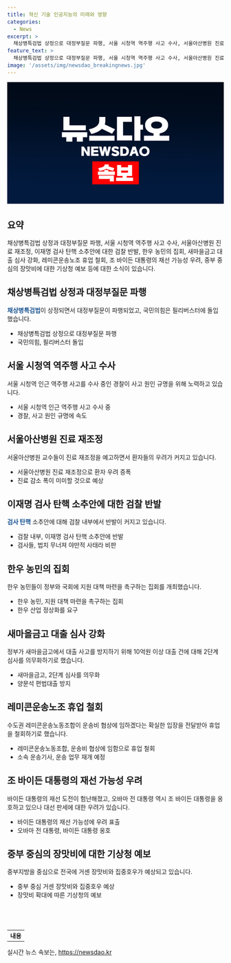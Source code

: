 ```yaml
---
title: 혁신 기술 인공지능의 미래와 영향
categories:
  - News
excerpt: >
  채상병특검법 상정으로 대정부질문 파행, 서울 시청역 역주행 사고 수사, 서울아산병원 진료 재조정, 이재명 검사 탄핵 반발, 한우 농민들 투쟁, 새마을금고 편법대출 규제, 레미콘운송노조 휴업 철회, 오바마 대선 우려, 중부 중심 장맛비 예보. 클릭하여 실시간으로 정밀한 뉴스를 확인하세요. (총 148자)
feature_text: >
  채상병특검법 상정으로 대정부질문 파행, 서울 시청역 역주행 사고 수사, 서울아산병원 진료 재조정, 이재명 검사 탄핵 반발, 한우 농민들 투쟁, 새마을금고 편법대출 규제, 레미콘운송노조 휴업 철회, 오바마 대선 우려, 중부 중심 장맛비 예보. 클릭하여 실시간으로 정밀한 뉴스를 확인하세요. (총 148자)
image: '/assets/img/newsdao_breakingnews.jpg'
---
```


<p><img src="/assets/img/newsdao_breakingnews.jpg" alt="flaretime 속보" /></p>

<h2 data-ke-size="size26">요약</h2>

<p data-ke-size="size16">채상병특검법 상정과 대정부질문 파행, 서울 시청역 역주행 사고 수사, 서울아산병원 진료 재조정, 이재명 검사 탄핵 소추안에 대한 검찰 반발, 한우 농민의 집회, 새마을금고 대출 심사 강화, 레미콘운송노조 휴업 철회, 조 바이든 대통령의 재선 가능성 우려, 중부 중심의 장맛비에 대한 기상청 예보 등에 대한 소식이 있습니다.</p>

<h2 data-ke-size="size26">채상병특검법 상정과 대정부질문 파행</h2>

<p data-ke-size="size16"><b><span style="color: #1a5490;">채상병특검법</span></b>이 상정되면서 대정부질문이 파행되었고, 국민의힘은 필리버스터에 돌입했습니다.</p>

<ul>
<li>채상병특검법 상정으로 대정부질문 파행</li>
<li>국민의힘, 필리버스터 돌입</li>
</ul>

<h2 data-ke-size="size26">서울 시청역 역주행 사고 수사</h2>

<p data-ke-size="size16">서울 시청역 인근 역주행 사고를 수사 중인 경찰이 사고 원인 규명을 위해 노력하고 있습니다.</p>

<ul>
<li>서울 시청역 인근 역주행 사고 수사 중</li>
<li>경찰, 사고 원인 규명에 속도</li>
</ul>

<h2 data-ke-size="size26">서울아산병원 진료 재조정</h2>

<p data-ke-size="size16">서울아산병원 교수들이 진료 재조정을 예고하면서 환자들의 우려가 커지고 있습니다.</p>

<ul>
<li>서울아산병원 진료 재조정으로 환자 우려 증폭</li>
<li>진료 감소 폭이 미미할 것으로 예상</li>
</ul>

<h2 data-ke-size="size26">이재명 검사 탄핵 소추안에 대한 검찰 반발</h2>

<p data-ke-size="size16"><b><span style="color: #1a5490;">검사 탄핵</span></b> 소추안에 대해 검찰 내부에서 반발이 커지고 있습니다.</p>

<ul>
<li>검찰 내부, 이재명 검사 탄핵 소추안에 반발</li>
<li>검사들, 법치 무너져 야만적 사태라 비판</li>
</ul>

<h2 data-ke-size="size26">한우 농민의 집회</h2>

<p data-ke-size="size16">한우 농민들이 정부와 국회에 지원 대책 마련을 촉구하는 집회를 개최했습니다.</p>

<ul>
<li>한우 농민, 지원 대책 마련을 촉구하는 집회</li>
<li>한우 산업 정상화를 요구</li>
</ul>

<h2 data-ke-size="size26">새마을금고 대출 심사 강화</h2>

<p data-ke-size="size16">정부가 새마을금고에서 대출 사고를 방지하기 위해 10억원 이상 대출 건에 대해 2단계 심사를 의무화하기로 했습니다.</p>

<ul>
<li>새마을금고, 2단계 심사를 의무화</li>
<li>양문석 편법대출 방지</li>
</ul>

<h2 data-ke-size="size26">레미콘운송노조 휴업 철회</h2>

<p data-ke-size="size16">수도권 레미콘운송노동조합이 운송비 협상에 임하겠다는 확실한 입장을 전달받아 휴업을 철회하기로 했습니다.</p>

<ul>
<li>레미콘운송노동조합, 운송비 협상에 임함으로 휴업 철회</li>
<li>소속 운송기사, 운송 업무 재개 예정</li>
</ul>

<h2 data-ke-size="size26">조 바이든 대통령의 재선 가능성 우려</h2>

<p data-ke-size="size16">바이든 대통령의 재선 도전이 험난해졌고, 오바마 전 대통령 역시 조 바이든 대통령을 옹호하고 있으나 대선 판세에 대한 우려가 있습니다.</p>

<ul>
<li>바이든 대통령의 재선 가능성에 우려 표출</li>
<li>오바마 전 대통령, 바이든 대통령 옹호</li>
</ul>

<h2 data-ke-size="size26">중부 중심의 장맛비에 대한 기상청 예보</h2>

<p data-ke-size="size16">중부지방을 중심으로 전국에 거센 장맛비와 집중호우가 예상되고 있습니다.</p>

<ul>
<li>중부 중심 거센 장맛비와 집중호우 예상</li>
<li>장맛비 확대에 따른 기상청의 예보</li>
</ul>

<h2 data-ke-size="size26">&nbsp;</h2>

<table style="width: 100%;" cellspacing="0" cellpadding="0">
<tbody>
<tr>
<td style="text-align: center; height: 17px;"><b>내용</b></td>
</tr>
</tbody>
</table>

<p data-ke-size="size16"></p>
실시간 뉴스 속보는, <a href="https://newsdao.kr" rel="dofollow">https://newsdao.kr</a>


